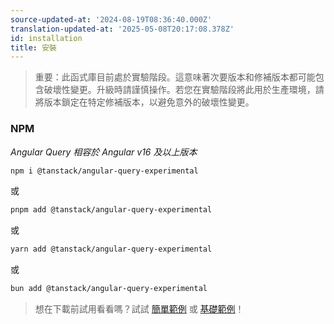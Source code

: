 ```yaml
---
source-updated-at: '2024-08-19T08:36:40.000Z'
translation-updated-at: '2025-05-08T20:17:08.378Z'
id: installation
title: 安裝
---
```


> 重要：此函式庫目前處於實驗階段。這意味著次要版本和修補版本都可能包含破壞性變更。升級時請謹慎操作。若您在實驗階段將此用於生產環境，請將版本鎖定在特定修補版本，以避免意外的破壞性變更。

### NPM

_Angular Query 相容於 Angular v16 及以上版本_

```bash
npm i @tanstack/angular-query-experimental
```

或

```bash
pnpm add @tanstack/angular-query-experimental
```

或

```bash
yarn add @tanstack/angular-query-experimental
```

或

```bash
bun add @tanstack/angular-query-experimental
```

> 想在下載前試用看看嗎？試試 [簡單範例](../examples/simple) 或 [基礎範例](../examples/basic)！

